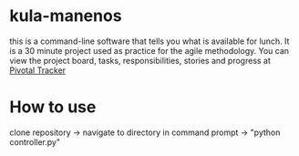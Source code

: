 # kula-manenos
this is a command-line software that tells you what is available for lunch. It is a 30 minute project used as practice for the agile methodology. You can view the project board, tasks, responsibilities, stories and progress at [Pivotal Tracker](https://www.pivotaltracker.com/n/projects/1609555)

# How to use
clone repository -> navigate to directory in command prompt -> "python controller.py"
